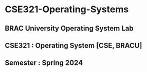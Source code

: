 # CSE321-Operating-Systems
## BRAC University Operating System Lab
## CSE321 : Operating System [CSE, BRACU]
## Semester : Spring 2024
